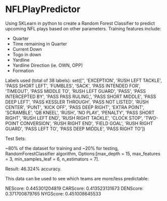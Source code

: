 # NFLPlayPredictor

Using SKLearn in python to create a Random Forest Classifier to predict upcoming NFL plays based on other parameters.
Training features include:
- Quarter
- Time remaining in Quarter
- Current Down
- Togo in down
- Yardline
- Yardline Direction (ie. OWN, OPP)
- Formation

Labels used (total of 38 labels):
set(['', 'EXCEPTION', 'RUSH LEFT TACKLE', 'PASS SHORT LEFT', 'FUMBLES', 'SACK', 'PASS INTENDED FOR', 'TIMEOUT', 'PASS MIDDLE TO', 'RUSH LEFT GUARD', 'PASS', 'PASS INTERCEPTED BY', 'PASS PASS RULING,', 'PASS SHORT MIDDLE', 'PASS DEEP LEFT', 'PASS KESSLER THROUGH', 'PASS NOT LISTED', 'RUSH CENTER', 'PUNT', 'KICK OFF', 'PASS DEEP RIGHT', 'EXTRA POINT', 'SCRAMBLE', 'QB KNEEL', 'RUSH', 'NO PLAY', 'PENALTY', 'PASS SHORT RIGHT', 'RUSH LEFT END', 'RUSH RIGHT TACKLE', 'CLOCK STOP', 'TWO-POINT CONVERSION', 'RUSH RIGHT END', 'FIELD GOAL', 'RUSH RIGHT GUARD', 'PASS LEFT TO', 'PASS DEEP MIDDLE', 'PASS RIGHT TO'])

Test Sets:

~80% of the dataset for training and ~20% for testing, RandomForestClassifier algorithm, Options:[max_depth = 15, max_features = 3, min_samples_leaf = 6, n_estimators = 7].

Result: 46.324% accuracy.

This data can be used to see which teams are more/less predictable:

NEScore: 0.445301204819
CARScore: 0.413523131673
DENScore: 0.371700879765
NYGScore: 0.451008645533

